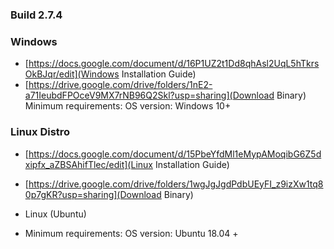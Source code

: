 ### Build 2.7.4
### Windows 
- [https://docs.google.com/document/d/16P1UZ2t1Dd8qhAsl2UqL5hTkrsOkBJqr/edit](Windows Installation Guide)
- [https://drive.google.com/drive/folders/1nE2-a71IeubdFPOceV9MX7rNB96Q2Skl?usp=sharing](Download Binary)
Minimum requirements:
OS version: Windows 10+

### Linux Distro
- [https://docs.google.com/document/d/15PbeYfdMl1eMypAMoqibG6Z5dxipfx_aZBSAhifTlec/edit](Linux Installation Guide)
- [https://drive.google.com/drive/folders/1wgJgJgdPdbUEyFI_z9izXw1tq80p7gKR?usp=sharing](Download Binary)

- Linux (Ubuntu)
- Minimum requirements: OS version: Ubuntu 18.04 +
